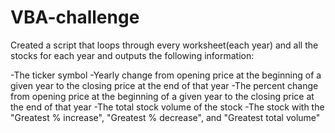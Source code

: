 # VBA-challenge
Created a script that loops through every worksheet(each year) and all the stocks for each year and outputs the following information:

  -The ticker symbol
  -Yearly change from opening price at the beginning of a given year to the closing price at the end of that year
  -The percent change from opening price at the beginning of a given year to the closing price at the end of that year
  -The total stock volume of the stock
  -The stock with the "Greatest % increase", "Greatest % decrease", and "Greatest total volume"
